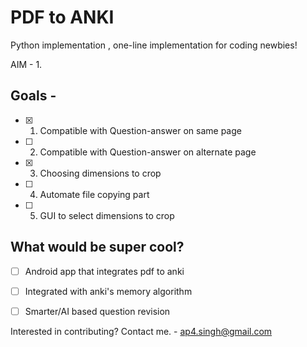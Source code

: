 # PDF to ANKI 

Python implementation , one-line implementation for coding newbies!


AIM - 
1. 

## Goals - 
- [x] 1. Compatible with Question-answer on same page 
- [ ] 2. Compatible with Question-answer on alternate page
- [x] 3. Choosing dimensions to crop
- [ ] 4. Automate file copying part
- [ ] 5. GUI to select dimensions to crop

## What would be super cool?
- [ ] Android app that integrates pdf to anki 
- [ ] Integrated with anki's memory algorithm
- [ ] Smarter/AI based question revision


Interested in contributing?
Contact me. - ap4.singh@gmail.com
